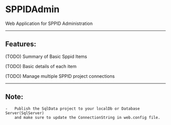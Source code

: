 # SPPIDAdmin

Web Application for SPPID Administration

------------------------------------------------------------------------------------------
Features:
------------------------------------------------------------------------------------------
(TODO)	Summary of Basic Sppid Items 

(TODO)	Basic details of each item

(TODO)	Manage multiple SPPID project connections

------------------------------------------------------------------------------------------
Note:
------------------------------------------------------------------------------------------
	- 	Publish the SqlData project to your localDb or Database Server(SqlServer)
		and make sure to update the ConnectionString in web.config file.

